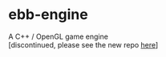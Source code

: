 # ebb-engine
A C++ / OpenGL game engine  
[discontinued, please see the new repo [here](https://github.com/RickyZiola/ebb)\]

